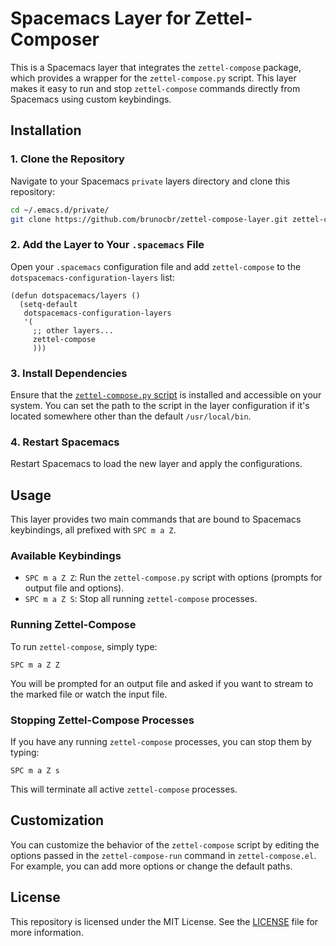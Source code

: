 # Spacemacs Layer for Zettel-Composer

This is a Spacemacs layer that integrates the `zettel-compose` package, which provides a wrapper for the `zettel-compose.py` script. This layer makes it easy to run and stop `zettel-compose` commands directly from Spacemacs using custom keybindings.

## Installation

### 1. Clone the Repository

Navigate to your Spacemacs `private` layers directory and clone this repository:

```bash
cd ~/.emacs.d/private/
git clone https://github.com/brunocbr/zettel-compose-layer.git zettel-compose
```

### 2. Add the Layer to Your `.spacemacs` File

Open your `.spacemacs` configuration file and add `zettel-compose` to the `dotspacemacs-configuration-layers` list:

```elisp
(defun dotspacemacs/layers ()
  (setq-default
   dotspacemacs-configuration-layers
   '(
     ;; other layers...
     zettel-compose
     )))
```

### 3. Install Dependencies

Ensure that the [`zettel-compose.py` script](https://github.com/brunocbr/zettel-composer/blob/master/zettel-compose.py) is installed and accessible on your system. You can set the path to the script in the layer configuration if it's located somewhere other than the default `/usr/local/bin`.

### 4. Restart Spacemacs

Restart Spacemacs to load the new layer and apply the configurations.

## Usage

This layer provides two main commands that are bound to Spacemacs keybindings, all prefixed with `SPC m a Z`.

### Available Keybindings

- `SPC m a Z Z`: Run the `zettel-compose.py` script with options (prompts for output file and options).
- `SPC m a Z S`: Stop all running `zettel-compose` processes.

### Running Zettel-Compose

To run `zettel-compose`, simply type:

```
SPC m a Z Z
```

You will be prompted for an output file and asked if you want to stream to the marked file or watch the input file.

### Stopping Zettel-Compose Processes

If you have any running `zettel-compose` processes, you can stop them by typing:

```
SPC m a Z s
```

This will terminate all active `zettel-compose` processes.

## Customization

You can customize the behavior of the `zettel-compose` script by editing the options passed in the `zettel-compose-run` command in `zettel-compose.el`. For example, you can add more options or change the default paths.

## License

This repository is licensed under the MIT License. See the [LICENSE](LICENSE) file for more information.

